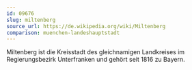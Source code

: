 ```yaml
---
id: 09676
slug: miltenberg
source_url: https://de.wikipedia.org/wiki/Miltenberg
comparison: muenchen-landeshauptstadt
---
```


Miltenberg ist die Kreisstadt des gleichnamigen Landkreises im Regierungsbezirk Unterfranken und gehört seit 1816 zu Bayern.
